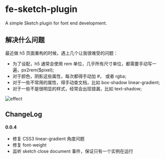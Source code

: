 
# fe-sketch-plugin
A simple Sketch plugin for font end development.

## 解决什么问题
最近做 h5 页面重构的时候，遇上几个让我很难受的问题：

- 为了设配，h5 通常会使用 rem 单位，几乎所有尺寸单位，都需要手动写一遍，px2rem($pixel);
- 对于颜色，阴影这些属性，每次都得手动加 #， 或者 rgba;
- 对于一些不常用的属性，得手动查文档，比如 box-shadow linear-gradient;
- 对于一些不是很明显的样式，经常会出现错漏，比如 text-shadow;

![effect](https://ohc0m0ub0.qnssl.com/1aa80a79376eac11209dab42899138181512653717478.gif)

## ChangeLog
#### 0.0.4
- 修复 CSS3 linear-gradient 角度问题
- 修复 font-weight
- 监听 sketch close document 事件，保证只有一个实例在运行


